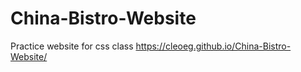 # China-Bistro-Website
Practice website for css class
https://cleoeg.github.io/China-Bistro-Website/
